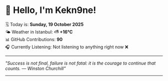 # 👋 Hello, I'm Kekn9ne!

🗓️ Today is: **Sunday, 19 October 2025**  
🌤️ Weather in Istanbul: **⛅️  +16°C**  
📊 GitHub Contributions: **90**  
🎧 Currently Listening: Not listening to anything right now ❌

---

_"Success is not final, failure is not fatal: it is the courage to continue that counts. — *Winston Churchill*"_

---
